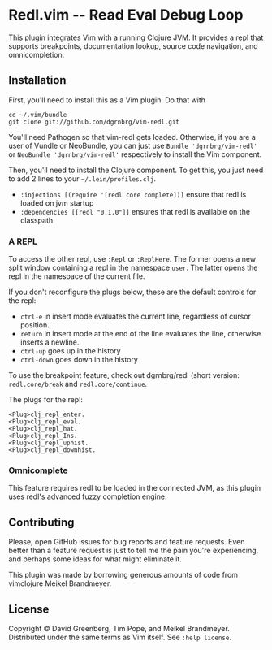 # Redl.vim -- Read Eval Debug Loop

This plugin integrates Vim with a running Clojure JVM. It provides a repl that
supports breakpoints, documentation lookup, source code navigation, and
omnicompletion.

## Installation

First, you'll need to install this as a Vim plugin. Do that with

    cd ~/.vim/bundle
    git clone git://github.com/dgrnbrg/vim-redl.git

You'll need Pathogen so that vim-redl gets loaded. Otherwise, if you are
a user of Vundle or NeoBundle, you can just use `Bundle 'dgrnbrg/vim-redl'`
or `NeoBundle 'dgrnbrg/vim-redl'` respectively to install the Vim component.

Then, you'll need to install the Clojure component. To get this, you just need to add 2 lines
to your `~/.lein/profiles.clj`.

- `:injections [(require '[redl core complete])]` ensure that redl is loaded on jvm startup
- `:dependencies [[redl "0.1.0"]]` ensures that redl is available on the classpath

### A REPL

To access the other repl, use `:Repl` or `:ReplHere`. The former opens a new
split window containing a repl in the namespace `user`. The latter opens the
repl in the namespace of the current file.

If you don't reconfigure the plugs below, these are the default controls for
the repl:

- `ctrl-e` in insert mode evaluates the current line, regardless of cursor position.
- `return` in insert mode at the end of the line evaluates the line, otherwise inserts a newline.
- `ctrl-up` goes up in the history
- `ctrl-down` goes down in the history

To use the breakpoint feature, check out dgrnbrg/redl (short version: `redl.core/break`
and `redl.core/continue`.

The plugs for the repl:

    <Plug>clj_repl_enter.
    <Plug>clj_repl_eval.
    <Plug>clj_repl_hat.
    <Plug>clj_repl_Ins.
    <Plug>clj_repl_uphist.
    <Plug>clj_repl_downhist.


### Omnicomplete

This feature requires redl to be loaded in the connected JVM, as this plugin
uses redl's advanced fuzzy completion engine.

## Contributing

Please, open GitHub issues for bug reports and feature requests.  Even better than a
feature request is just to tell me the pain you're experiencing, and perhaps
some ideas for what might eliminate it.

This plugin was made by borrowing generous amounts of code from vimclojure Meikel Brandmeyer.

## License

Copyright © David Greenberg, Tim Pope, and Meikel Brandmeyer.
Distributed under the same terms as Vim itself.
See `:help license`.
